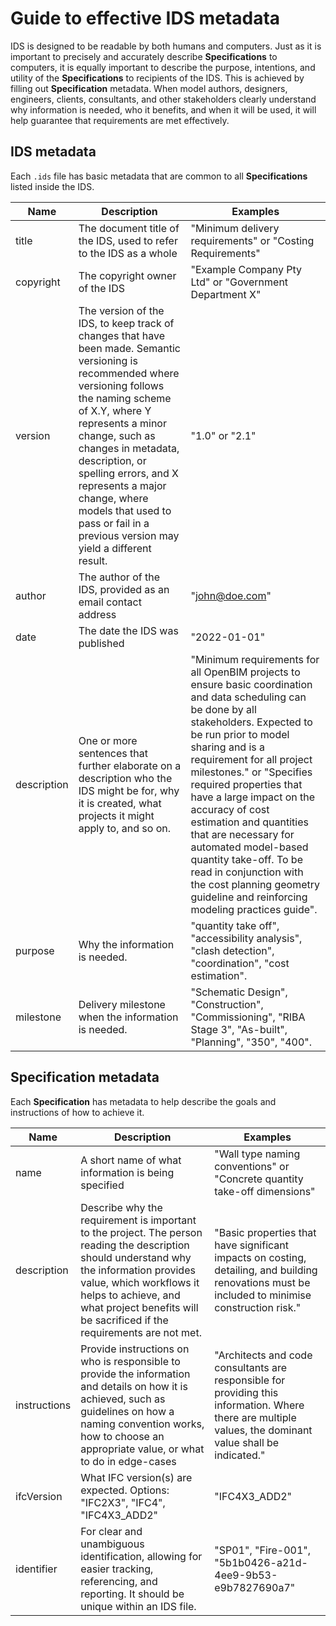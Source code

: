# Guide to effective IDS metadata

IDS is designed to be readable by both humans and computers. Just as it is important to precisely and accurately describe **Specifications** to computers, it is equally important to describe the purpose, intentions, and utility of the **Specifications** to recipients of the IDS. This is achieved by filling out **Specification** metadata. When model authors, designers, engineers, clients, consultants, and other stakeholders clearly understand why information is needed, who it benefits, and when it will be used, it will help guarantee that requirements are met effectively.

## IDS metadata

Each `.ids` file has basic metadata that are common to all **Specifications** listed inside the IDS.

| Name        | Description                                                                                                                                                                                                                                                                                                                                                                              | Examples                                                                                                                                                                                                                                                                                                                                                                                                                                                                                                                 |
| ----------- | ---------------------------------------------------------------------------------------------------------------------------------------------------------------------------------------------------------------------------------------------------------------------------------------------------------------------------------------------------------------------------------------- | ------------------------------------------------------------------------------------------------------------------------------------------------------------------------------------------------------------------------------------------------------------------------------------------------------------------------------------------------------------------------------------------------------------------------------------------------------------------------------------------------------------------------ |
| title       | The document title of the IDS, used to refer to the IDS as a whole                                                                                                                                                                                                                                                                                                                       | "Minimum delivery requirements" or "Costing Requirements"                                                                                                                                                                                                                                                                                                                                                                                                                                                                |
| copyright   | The copyright owner of the IDS                                                                                                                                                                                                                                                                                                                                                           | "Example Company Pty Ltd" or "Government Department X"                                                                                                                                                                                                                                                                                                                                                                                                                                                                   |
| version     | The version of the IDS, to keep track of changes that have been made. Semantic versioning is recommended where versioning follows the naming scheme of X.Y, where Y represents a minor change, such as changes in metadata, description, or spelling errors, and X represents a major change, where models that used to pass or fail in a previous version may yield a different result. | "1.0" or "2.1"                                                                                                                                                                                                                                                                                                                                                                                                                                                                                                           |
| author      | The author of the IDS, provided as an email contact address                                                                                                                                                                                                                                                                                                                              | "<john@doe.com>"                                                                                                                                                                                                                                                                                                                                                                                                                                                                                                         |
| date        | The date the IDS was published                                                                                                                                                                                                                                                                                                                                                           | "2022-01-01"                                                                                                                                                                                                                                                                                                                                                                                                                                                                                                             |
| description | One or more sentences that further elaborate on a description who the IDS might be for, why it is created, what projects it might apply to, and so on.  | "Minimum requirements for all OpenBIM projects to ensure basic coordination and data scheduling can be done by all stakeholders. Expected to be run prior to model sharing and is a requirement for all project milestones." or "Specifies required properties that have a large impact on the accuracy of cost estimation and quantities that are necessary for automated model-based quantity take-off. To be read in conjunction with the cost planning geometry guideline and reinforcing modeling practices guide". |
| purpose     | Why the information is needed. | "quantity take off", "accessibility analysis", "clash detection", "coordination", "cost estimation".  |
| milestone   | Delivery milestone when the information is needed. | "Schematic Design", "Construction", "Commissioning", "RIBA Stage 3", "As-built", "Planning", "350", "400". |

## Specification metadata

Each **Specification** has metadata to help describe the goals and instructions of how to achieve it.

| Name         | Description                                                                                                                                                                                                                                                           | Examples                                                                                                                                                  |
| ------------ | --------------------------------------------------------------------------------------------------------------------------------------------------------------------------------------------------------------------------------------------------------------------- | --------------------------------------------------------------------------------------------------------------------------------------------------------- |
| name         | A short name of what information is being specified                                                                                                                                                                                                                   | "Wall type naming conventions" or "Concrete quantity take-off dimensions"                                                                                 |
| description  | Describe why the requirement is important to the project. The person reading the description should understand why the information provides value, which workflows it helps to achieve, and what project benefits will be sacrificed if the requirements are not met. | "Basic properties that have significant impacts on costing, detailing, and building renovations must be included to minimise construction risk."          |
| instructions | Provide instructions on who is responsible to provide the information and details on how it is achieved, such as guidelines on how a naming convention works, how to choose an appropriate value, or what to do in edge-cases                                         | "Architects and code consultants are responsible for providing this information. Where there are multiple values, the dominant value shall be indicated." |
|ifcVersion | What IFC version(s) are expected. Options: "IFC2X3", "IFC4", "IFC4X3_ADD2" | "IFC4X3_ADD2" |
|identifier | For clear and unambiguous identification, allowing for easier tracking, referencing, and reporting. It should be unique within an IDS file. | "SP01", "Fire-001", "5b1b0426-a21d-4ee9-9b53-e9b7827690a7" |

